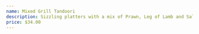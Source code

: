 ```yaml
---
name: Mixed Grill Tandoori
description: Sizzling platters with a mix of Prawn, Leg of Lamb and Salmon Tandoori.
price: $34.00
---
```

